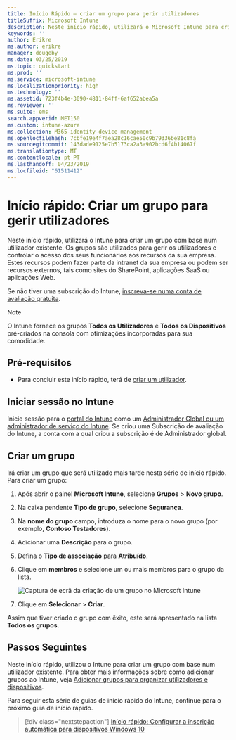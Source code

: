 ```yaml
---
title: Início Rápido – criar um grupo para gerir utilizadores
titleSuffix: Microsoft Intune
description: Neste início rápido, utilizará o Microsoft Intune para criar um grupo com base em utilizadores já existentes.
keywords: ''
author: Erikre
ms.author: erikre
manager: dougeby
ms.date: 03/25/2019
ms.topic: quickstart
ms.prod: ''
ms.service: microsoft-intune
ms.localizationpriority: high
ms.technology: ''
ms.assetid: 723f4b4e-3090-4811-84ff-6af652abea5a
ms.reviewer: ''
ms.suite: ems
search.appverid: MET150
ms.custom: intune-azure
ms.collection: M365-identity-device-management
ms.openlocfilehash: 7cbfe19e4f7aea28c16cae50c9b79336be81c8fa
ms.sourcegitcommit: 143dade9125e7b5173ca2a3a902bcd6f4b14067f
ms.translationtype: MT
ms.contentlocale: pt-PT
ms.lasthandoff: 04/23/2019
ms.locfileid: "61511412"
---
```

# <a name="quickstart-create-a-group-to-manage-users"></a>Início rápido: Criar um grupo para gerir utilizadores

Neste início rápido, utilizará o Intune para criar um grupo com base num utilizador existente. Os grupos são utilizados para gerir os utilizadores e controlar o acesso dos seus funcionários aos recursos da sua empresa. Estes recursos podem fazer parte da intranet da sua empresa ou podem ser recursos externos, tais como sites do SharePoint, aplicações SaaS ou aplicações Web.

Se não tiver uma subscrição do Intune, [inscreva-se numa conta de avaliação gratuita](free-trial-sign-up.md).

>[!NOTE]
>O Intune fornece os grupos **Todos os Utilizadores** e **Todos os Dispositivos** pré-criados na consola com otimizações incorporadas para sua comodidade.

## <a name="prerequisites"></a>Pré-requisitos

- Para concluir este início rápido, terá de [criar um utilizador](quickstart-create-user.md).

## <a name="sign-in-to-intune"></a>Iniciar sessão no Intune

Inicie sessão para o [portal do Intune](https://aka.ms/intuneportal) como um [Administrador Global ou um administrador de serviço do Intune](users-add.md#types-of-administrators). Se criou uma Subscrição de avaliação do Intune, a conta com a qual criou a subscrição é de Administrador global.

## <a name="create-a-group"></a>Criar um grupo

Irá criar um grupo que será utilizado mais tarde nesta série de início rápido. Para criar um grupo:

1. Após abrir o painel **Microsoft Intune**, selecione **Grupos** > **Novo grupo**.
2. Na caixa pendente **Tipo de grupo**, selecione **Segurança**.
3. Na **nome do grupo** campo, introduza o nome para o novo grupo (por exemplo, **Contoso Testadores**).
4. Adicionar uma **Descrição** para o grupo.
5. Defina o **Tipo de associação** para **Atribuído**. 
6. Clique em **membros** e selecione um ou mais membros para o grupo da lista.

    ![Captura de ecrã da criação de um grupo no Microsoft Intune](./media/quickstart-use-groups-01.png)

7. Clique em **Selecionar** > **Criar**.

Assim que tiver criado o grupo com êxito, este será apresentado na lista **Todos os grupos**. 

## <a name="next-steps"></a>Passos Seguintes

Neste início rápido, utilizou o Intune para criar um grupo com base num utilizador existente. Para obter mais informações sobre como adicionar grupos ao Intune, veja [Adicionar grupos para organizar utilizadores e dispositivos](groups-add.md).

Para seguir esta série de guias de início rápido do Intune, continue para o próximo guia de início rápido.

> [!div class="nextstepaction"]
> [Início rápido: Configurar a inscrição automática para dispositivos Windows 10](quickstart-setup-auto-enrollment.md)
